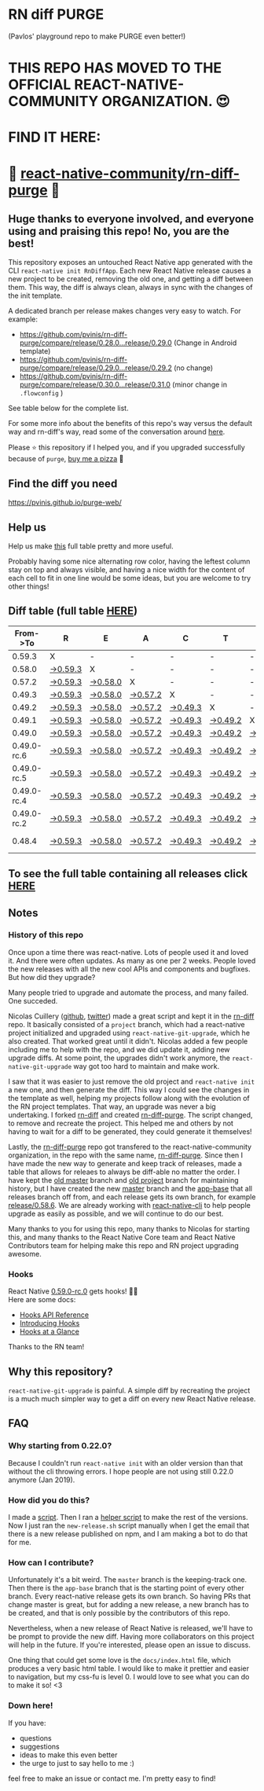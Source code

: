 # RN diff PURGE
(Pavlos' playground repo to make PURGE even better!)

# THIS REPO HAS MOVED TO THE OFFICIAL REACT-NATIVE-COMMUNITY ORGANIZATION. 😍
# FIND IT HERE:  
# 💪 [react-native-community/rn-diff-purge](https://github.com/react-native-community/rn-diff-purge) 🎉
## Huge thanks to everyone involved, and everyone using and praising this repo! No, you are the best!

This repository exposes an untouched React Native app generated with the CLI
`react-native init RnDiffApp`. Each new React Native release causes a new project to be created, removing the old one, and getting a diff between them. This way, the diff is always clean, always in sync with the changes of the init template.

A dedicated branch per release makes changes very easy
to watch. For example:

* https://github.com/pvinis/rn-diff-purge/compare/release/0.28.0...release/0.29.0
(Change in Android template)
* https://github.com/pvinis/rn-diff-purge/compare/release/0.29.0...release/0.29.2
(no change)
* https://github.com/pvinis/rn-diff-purge/compare/release/0.30.0...release/0.31.0
(minor change in `.flowconfig` )

See table below for the complete list.

For some more info about the benefits of this repo's way versus the default way and rn-diff's way, read some of the conversation around [here](https://github.com/react-native-community/discussions-and-proposals/issues/68#issuecomment-452227478).

Please :star: this repository if I helped you, and if you upgraded successfully because of `purge`, [buy me a pizza](https://www.buymeacoffee.com/DGWwHVZ4s) :pizza:

## Find the diff you need
https://pvinis.github.io/purge-web/

## Help us
Help us make [this](https://pvinis.github.io/rn-diff-purge) full table pretty and more useful.

Probably having some nice alternating row color, having the leftest column stay on top and always visible, and having a nice width for the content of each cell to fit in one line would be some ideas, but you are welcome to try other things!

## Diff table (full table [HERE](https://pvinis.github.io/rn-diff-purge))

| From->To    | R                                                                                               | E                                                                                               | A                                                                                               | C                                                                                               | T                                                                                               |                                                                                                 | N                                                                                               | A                                                                                                         | T                                                                                                         | I                                                                                                         | V                                                                                                    | E   |
| ----------- | ----------------------------------------------------------------------------------------------- | ----------------------------------------------------------------------------------------------- | ----------------------------------------------------------------------------------------------- | ----------------------------------------------------------------------------------------------- | ----------------------------------------------------------------------------------------------- | ----------------------------------------------------------------------------------------------- | ----------------------------------------------------------------------------------------------- | --------------------------------------------------------------------------------------------------------- | --------------------------------------------------------------------------------------------------------- | --------------------------------------------------------------------------------------------------------- | ---------------------------------------------------------------------------------------------------- | --- |
| 0.59.3      | X                                                                                               | -                                                                                               | -                                                                                               | -                                                                                               | -                                                                                               | -                                                                                               | -                                                                                               | -                                                                                                         | -                                                                                                         | -                                                                                                         | -                                                                                                    | -   |
| 0.58.0      | [->0.59.3](https://github.com/pvinis/rn-diff-purge/compare/release/0.58.0..release/0.59.3)      | X                                                                                               | -                                                                                               | -                                                                                               | -                                                                                               | -                                                                                               | -                                                                                               | -                                                                                                         | -                                                                                                         | -                                                                                                         | -                                                                                                    | -   |
| 0.57.2      | [->0.59.3](https://github.com/pvinis/rn-diff-purge/compare/release/0.57.2..release/0.59.3)      | [->0.58.0](https://github.com/pvinis/rn-diff-purge/compare/release/0.57.2..release/0.58.0)      | X                                                                                               | -                                                                                               | -                                                                                               | -                                                                                               | -                                                                                               | -                                                                                                         | -                                                                                                         | -                                                                                                         | -                                                                                                    | -   |
| 0.49.3      | [->0.59.3](https://github.com/pvinis/rn-diff-purge/compare/release/0.49.3..release/0.59.3)      | [->0.58.0](https://github.com/pvinis/rn-diff-purge/compare/release/0.49.3..release/0.58.0)      | [->0.57.2](https://github.com/pvinis/rn-diff-purge/compare/release/0.49.3..release/0.57.2)      | X                                                                                               | -                                                                                               | -                                                                                               | -                                                                                               | -                                                                                                         | -                                                                                                         | -                                                                                                         | -                                                                                                    | -   |
| 0.49.2      | [->0.59.3](https://github.com/pvinis/rn-diff-purge/compare/release/0.49.2..release/0.59.3)      | [->0.58.0](https://github.com/pvinis/rn-diff-purge/compare/release/0.49.2..release/0.58.0)      | [->0.57.2](https://github.com/pvinis/rn-diff-purge/compare/release/0.49.2..release/0.57.2)      | [->0.49.3](https://github.com/pvinis/rn-diff-purge/compare/release/0.49.2..release/0.49.3)      | X                                                                                               | -                                                                                               | -                                                                                               | -                                                                                                         | -                                                                                                         | -                                                                                                         | -                                                                                                    | -   |
| 0.49.1      | [->0.59.3](https://github.com/pvinis/rn-diff-purge/compare/release/0.49.1..release/0.59.3)      | [->0.58.0](https://github.com/pvinis/rn-diff-purge/compare/release/0.49.1..release/0.58.0)      | [->0.57.2](https://github.com/pvinis/rn-diff-purge/compare/release/0.49.1..release/0.57.2)      | [->0.49.3](https://github.com/pvinis/rn-diff-purge/compare/release/0.49.1..release/0.49.3)      | [->0.49.2](https://github.com/pvinis/rn-diff-purge/compare/release/0.49.1..release/0.49.2)      | X                                                                                               | -                                                                                               | -                                                                                                         | -                                                                                                         | -                                                                                                         | -                                                                                                    | -   |
| 0.49.0      | [->0.59.3](https://github.com/pvinis/rn-diff-purge/compare/release/0.49.0..release/0.59.3)      | [->0.58.0](https://github.com/pvinis/rn-diff-purge/compare/release/0.49.0..release/0.58.0)      | [->0.57.2](https://github.com/pvinis/rn-diff-purge/compare/release/0.49.0..release/0.57.2)      | [->0.49.3](https://github.com/pvinis/rn-diff-purge/compare/release/0.49.0..release/0.49.3)      | [->0.49.2](https://github.com/pvinis/rn-diff-purge/compare/release/0.49.0..release/0.49.2)      | [->0.49.1](https://github.com/pvinis/rn-diff-purge/compare/release/0.49.0..release/0.49.1)      | X                                                                                               | -                                                                                                         | -                                                                                                         | -                                                                                                         | -                                                                                                    | -   |
| 0.49.0-rc.6 | [->0.59.3](https://github.com/pvinis/rn-diff-purge/compare/release/0.49.0-rc.6..release/0.59.3) | [->0.58.0](https://github.com/pvinis/rn-diff-purge/compare/release/0.49.0-rc.6..release/0.58.0) | [->0.57.2](https://github.com/pvinis/rn-diff-purge/compare/release/0.49.0-rc.6..release/0.57.2) | [->0.49.3](https://github.com/pvinis/rn-diff-purge/compare/release/0.49.0-rc.6..release/0.49.3) | [->0.49.2](https://github.com/pvinis/rn-diff-purge/compare/release/0.49.0-rc.6..release/0.49.2) | [->0.49.1](https://github.com/pvinis/rn-diff-purge/compare/release/0.49.0-rc.6..release/0.49.1) | [->0.49.0](https://github.com/pvinis/rn-diff-purge/compare/release/0.49.0-rc.6..release/0.49.0) | X                                                                                                         | -                                                                                                         | -                                                                                                         | -                                                                                                    | -   |
| 0.49.0-rc.5 | [->0.59.3](https://github.com/pvinis/rn-diff-purge/compare/release/0.49.0-rc.5..release/0.59.3) | [->0.58.0](https://github.com/pvinis/rn-diff-purge/compare/release/0.49.0-rc.5..release/0.58.0) | [->0.57.2](https://github.com/pvinis/rn-diff-purge/compare/release/0.49.0-rc.5..release/0.57.2) | [->0.49.3](https://github.com/pvinis/rn-diff-purge/compare/release/0.49.0-rc.5..release/0.49.3) | [->0.49.2](https://github.com/pvinis/rn-diff-purge/compare/release/0.49.0-rc.5..release/0.49.2) | [->0.49.1](https://github.com/pvinis/rn-diff-purge/compare/release/0.49.0-rc.5..release/0.49.1) | [->0.49.0](https://github.com/pvinis/rn-diff-purge/compare/release/0.49.0-rc.5..release/0.49.0) | [->0.49.0-rc.6](https://github.com/pvinis/rn-diff-purge/compare/release/0.49.0-rc.5..release/0.49.0-rc.6) | X                                                                                                         | -                                                                                                         | -                                                                                                    | -   |
| 0.49.0-rc.4 | [->0.59.3](https://github.com/pvinis/rn-diff-purge/compare/release/0.49.0-rc.4..release/0.59.3) | [->0.58.0](https://github.com/pvinis/rn-diff-purge/compare/release/0.49.0-rc.4..release/0.58.0) | [->0.57.2](https://github.com/pvinis/rn-diff-purge/compare/release/0.49.0-rc.4..release/0.57.2) | [->0.49.3](https://github.com/pvinis/rn-diff-purge/compare/release/0.49.0-rc.4..release/0.49.3) | [->0.49.2](https://github.com/pvinis/rn-diff-purge/compare/release/0.49.0-rc.4..release/0.49.2) | [->0.49.1](https://github.com/pvinis/rn-diff-purge/compare/release/0.49.0-rc.4..release/0.49.1) | [->0.49.0](https://github.com/pvinis/rn-diff-purge/compare/release/0.49.0-rc.4..release/0.49.0) | [->0.49.0-rc.6](https://github.com/pvinis/rn-diff-purge/compare/release/0.49.0-rc.4..release/0.49.0-rc.6) | [->0.49.0-rc.5](https://github.com/pvinis/rn-diff-purge/compare/release/0.49.0-rc.4..release/0.49.0-rc.5) | X                                                                                                         | -                                                                                                    | -   |
| 0.49.0-rc.2 | [->0.59.3](https://github.com/pvinis/rn-diff-purge/compare/release/0.49.0-rc.2..release/0.59.3) | [->0.58.0](https://github.com/pvinis/rn-diff-purge/compare/release/0.49.0-rc.2..release/0.58.0) | [->0.57.2](https://github.com/pvinis/rn-diff-purge/compare/release/0.49.0-rc.2..release/0.57.2) | [->0.49.3](https://github.com/pvinis/rn-diff-purge/compare/release/0.49.0-rc.2..release/0.49.3) | [->0.49.2](https://github.com/pvinis/rn-diff-purge/compare/release/0.49.0-rc.2..release/0.49.2) | [->0.49.1](https://github.com/pvinis/rn-diff-purge/compare/release/0.49.0-rc.2..release/0.49.1) | [->0.49.0](https://github.com/pvinis/rn-diff-purge/compare/release/0.49.0-rc.2..release/0.49.0) | [->0.49.0-rc.6](https://github.com/pvinis/rn-diff-purge/compare/release/0.49.0-rc.2..release/0.49.0-rc.6) | [->0.49.0-rc.5](https://github.com/pvinis/rn-diff-purge/compare/release/0.49.0-rc.2..release/0.49.0-rc.5) | [->0.49.0-rc.4](https://github.com/pvinis/rn-diff-purge/compare/release/0.49.0-rc.2..release/0.49.0-rc.4) | X                                                                                                    | -   |
| 0.48.4      | [->0.59.3](https://github.com/pvinis/rn-diff-purge/compare/release/0.48.4..release/0.59.3)      | [->0.58.0](https://github.com/pvinis/rn-diff-purge/compare/release/0.48.4..release/0.58.0)      | [->0.57.2](https://github.com/pvinis/rn-diff-purge/compare/release/0.48.4..release/0.57.2)      | [->0.49.3](https://github.com/pvinis/rn-diff-purge/compare/release/0.48.4..release/0.49.3)      | [->0.49.2](https://github.com/pvinis/rn-diff-purge/compare/release/0.48.4..release/0.49.2)      | [->0.49.1](https://github.com/pvinis/rn-diff-purge/compare/release/0.48.4..release/0.49.1)      | [->0.49.0](https://github.com/pvinis/rn-diff-purge/compare/release/0.48.4..release/0.49.0)      | [->0.49.0-rc.6](https://github.com/pvinis/rn-diff-purge/compare/release/0.48.4..release/0.49.0-rc.6)      | [->0.49.0-rc.5](https://github.com/pvinis/rn-diff-purge/compare/release/0.48.4..release/0.49.0-rc.5)      | [->0.49.0-rc.4](https://github.com/pvinis/rn-diff-purge/compare/release/0.48.4..release/0.49.0-rc.4)      | [->0.49.0-rc.2](https://github.com/pvinis/rn-diff-purge/compare/release/0.48.4..release/0.49.0-rc.2) | X   |

## To see the full table containing all releases click [HERE](https://pvinis.github.io/rn-diff-purge)

## Notes

### History of this repo

Once upon a time there was react-native. Lots of people used it and loved it. And there were often updates. As many as one per 2 weeks. People loved the new releases with all the new cool APIs and components and bugfixes. But how did they upgrade?

Many people tried to upgrade and automate the process, and many failed. One succeded.

Nicolas Cuillery ([github](https://github.com/ncuillery), [twitter](https://twitter.com/ncuillery)) made a great script and kept it in the [rn-diff](https://github.com/ncuillery/rn-diff) repo. It basically consisted of a `project` branch, which had a react-native project initialized and upgraded using `react-native-git-upgrade`, which he also created. That worked great until it didn't. Nicolas added a few people including me to help with the repo, and we did update it, adding new upgrade diffs. At some point, the upgrades didn't work anymore, the `react-native-git-upgrade` way got too hard to maintain and make work.

I saw that it was easier to just remove the old project and `react-native init` a new one, and then generate the diff. This way I could see the changes in the template as well, helping my projects follow along with the evolution of the RN project templates. That way, an upgrade was never a big undertaking. I forked [rn-diff](https://github.com/ncuillery/rn-diff) and created [rn-diff-purge](https://github.com/pvinis/rn-diff-purge). The script changed, to remove and recreate the project. This helped me and others by not having to wait for a diff to be generated, they could generate it themselves!

Lastly, the [rn-diff-purge](https://github.com/pvinis/rn-diff-purge) repo got transfered to the react-native-community organization, in the repo with the same name, [rn-diff-purge](https://github.com/react-native-community/rn-diff-purge). Since then I have made the new way to generate and keep track of releases, made a table that allows for releaes to always be diff-able no matter the order. I have kept the [old master](https://github.com/pvinis/rn-diff-purge/tree/old/master) branch and [old project](https://github.com/pvinis/rn-diff-purge/tree/old/project) branch for maintaining history, but I have created the new [master](https://github.com/pvinis/rn-diff-purge/tree/master) branch and the [app-base](https://github.com/pvinis/rn-diff-purge/tree/app-base) that all releases branch off from, and each release gets its own branch, for example [release/0.58.6](https://github.com/pvinis/rn-diff-purge/tree/release/0.58.6). We are already working with [react-native-cli](https://github.com/react-native-community/react-native-cli) to help people upgrade as easily as possible, and we will continue to do our best.

Many thanks to you for using this repo, many thanks to Nicolas for starting this, and many thanks to the React Native Core team and React Native Contributors team for helping make this repo and RN project upgrading awesome.

### Hooks
React Native [0.59.0-rc.0](https://github.com/pvinis/rn-diff-purge#version-changes) gets hooks! 🎉🥳  
Here are some docs:
- [Hooks API Reference](https://reactjs.org/docs/hooks-reference.html)
- [Introducing Hooks](https://reactjs.org/docs/hooks-intro.html)
- [Hooks at a Glance](https://reactjs.org/docs/hooks-overview.html)

Thanks to the RN team!

## Why this repository?
`react-native-git-upgrade` is painful. A simple diff by recreating the project is a much much simpler way to get a diff on every new React Native release.

## FAQ

### Why starting from 0.22.0?

Because I couldn't run `react-native init` with an older version than that without the cli throwing errors. I hope people are not using still 0.22.0 anymore (Jan 2019).

### How did you do this?

I made a [script](https://github.com/pvinis/rn-diff-purge/blob/master/new-release.sh). Then I ran a [helper script](https://github.com/pvinis/rn-diff-purge/blob/master/new-release.sh) to make the rest of the versions.
Now I just ran the `new-release.sh` script manually when I get the email that there is a new release published on npm, and I am making a bot to do that for me.

### How can I contribute?

Unfortunately it's a bit weird. The `master` branch is the keeping-track one. Then there is the `app-base` branch that is the starting point of every other branch. Every react-native release gets its own branch. So having PRs that change master is great, but for adding a new release, a new branch has to be created, and that is only possible by the contributors of this repo.

Nevertheless, when a new release of React Native is released, we'll have to be prompt to provide
the new diff. Having more collaborators on this project will help in the future. If you're interested, please open an issue to discuss.

One thing that could get some love is the `docs/index.html` file, which produces a very basic html table. I would like to make it prettier and easier to navigation, but my css-fu is level 0. I would love to see what you can do to make it so! <3

### Down here!

If you have: 
- questions
- suggestions
- ideas to make this even better
- the urge to just to say hello to me :)

feel free to make an issue or contact me. I'm pretty easy to find!
